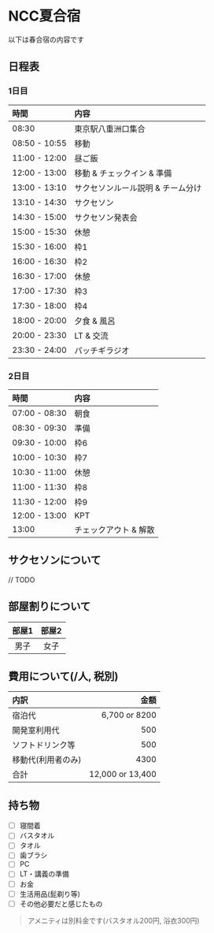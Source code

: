# NCC夏合宿
以下は春合宿の内容です

## 日程表

### 1日目

| 時間 | 内容 |
|:---|:---|
| 08:30 | 東京駅八重洲口集合 |
| 08:50 - 10:55 | 移動 |
| 11:00 - 12:00 | 昼ご飯 |
| 12:00 - 13:00  | 移動 & チェックイン & 準備 |
| 13:00 - 13:10 | サクセソンルール説明 & チーム分け |
| 13:10 - 14:30 | サクセソン |
| 14:30 - 15:00 | サクセソン発表会 |
| 15:00 - 15:30 | 休憩 |
| 15:30 - 16:00 | 枠1 |
| 16:00 - 16:30 | 枠2 |
| 16:30 - 17:00 | 休憩 |
| 17:00 - 17:30 | 枠3 |
| 17:30 - 18:00 | 枠4 |
| 18:00 - 20:00 | 夕食 & 風呂 |
| 20:00 - 23:30 | LT & 交流 |
| 23:30 - 24:00 | パッチギラジオ |

### 2日目

| 時間 | 内容 |
|:---|:---|
| 07:00 - 08:30 | 朝食 |
| 08:30 - 09:30 | 準備 |
| 09:30 - 10:00 | 枠6 |
| 10:00 - 10:30 | 枠7 |
| 10:30 - 11:00 | 休憩 |
| 11:00 - 11:30 | 枠8 |
| 11:30 - 12:00 | 枠9 |
| 12:00 - 13:00 | KPT |
| 13:00 | チェックアウト & 解散 |

## サクセソンについて

// TODO

## 部屋割りについて

| 部屋1 | 部屋2 |
|:---:|:---:|
| 男子 | 女子 |

## 費用について(/人, 税別)

| 内訳 | 金額 |
| :--- | ---: |
| 宿泊代 | 6,700 or 8200 |
| 開発室利用代 | 500 |
| ソフトドリンク等 | 500 |
| 移動代(利用者のみ) | 4300 |
| 合計 | 12,000 or 13,400 |

## 持ち物

- [ ] 寝間着
- [ ] バスタオル
- [ ] タオル
- [ ] 歯ブラシ
- [ ] PC
- [ ] LT・講義の準備
- [ ] お金
- [ ] 生活用品(髭剃り等)
- [ ] その他必要だと感じたもの

> アメニティは別料金です(バスタオル200円, 浴衣300円)
